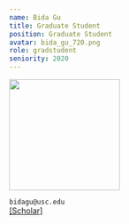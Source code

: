 ```yaml
---
name: Bida Gu
title: Graduate Student
position: Graduate Student
avatar: bida_gu_720.png
role: gradstudent
seniority: 2020
---
```


<img height="200" src="{{site.baseurl}}/images/people/{{page.avatar}}" data-action="zoom">


<i class="fa fa-envelope-o"></i> `bidagu@usc.edu`<br>
<i class="fa fa-external-link"></i>
[[Scholar]](https://scholar.google.com/citations?user=xIusnzEAAAAJ&hl=en)
